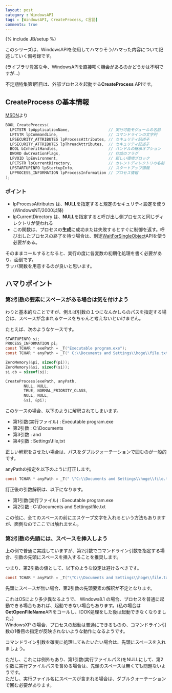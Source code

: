 ```yaml
---
layout: post
category : WindowsAPI
tags : [WindowsAPI, CreateProcess, C言語]
comments: true
---
```

{% include JB/setup %}

このシリーズは、WindowsAPIを使用してハマりそう/ハマった内容について記述していく備考録です。

(ライブラリ豊富な今、WindowsAPIを直接叩く機会があるのかどうかは不明ですが…)

不定期特集第1回目は、外部プロセスを起動する**CreateProcess** APIです。

## CreateProcess の基本情報

[MSDN](https://msdn.microsoft.com/ja-jp/library/cc429066.aspx)より

```c
BOOL CreateProcess(
  LPCTSTR lpApplicationName,                 // 実行可能モジュールの名前
  LPTSTR lpCommandLine,                      // コマンドラインの文字列
  LPSECURITY_ATTRIBUTES lpProcessAttributes, // セキュリティ記述子
  LPSECURITY_ATTRIBUTES lpThreadAttributes,  // セキュリティ記述子
  BOOL bInheritHandles,                      // ハンドルの継承オプション
  DWORD dwCreationFlags,                     // 作成のフラグ
  LPVOID lpEnvironment,                      // 新しい環境ブロック
  LPCTSTR lpCurrentDirectory,                // カレントディレクトリの名前
  LPSTARTUPINFO lpStartupInfo,               // スタートアップ情報
  LPPROCESS_INFORMATION lpProcessInformation // プロセス情報
);
```

### ポイント

- lpProcessAttributes は、**NULL**を指定すると規定のセキュリティ設定を使う(WindowsNT/2000以降)
- lpCurrentDirectory は、**NULL**を指定すると呼び出し側プロセスと同じディレクトリが使われる
- この関数は、プロセスの**生成**に成功または失敗するとすぐに制御を返す。呼び出したプロセスの終了を待つ場合は、別途[WaitForSingleObject](https://msdn.microsoft.com/ja-jp/library/cc429427.aspx)APIを使う必要がある。

そのままコールするとなると、実行の度に各変数の初期化処理を書く必要があり、面倒です。  
ラッパ関数を用意するのが良いと思います。


## ハマりポイント

### 第2引数の要素にスペースがある場合は気を付けよう

わりと基本的なことですが、例えば引数の１つになんかしらのパスを指定する場合は、スペースが含まれるケースをちゃんと考えないといけません。

たとえば、次のようなケースです。

```c
STARTUPINFO si;
PROCESS_INFORMATION pi;
const TCHAR * exePath = _T("Executable program.exe");
const TCHAR * anyPath = _T(" C:\\Documents and Settings\\hoge\\file.txt");

ZeroMemory(&pi, sizeof(pi));
ZeroMemory(&si, sizeof(si));
si.cb = sizeof(si);

CreateProcess(exePath, anyPath,
		NULL, NULL,
		TRUE, NORMAL_PRIORITY_CLASS,
		NULL, NULL, 
		&si, &pi);
```

このケースの場合、以下のように解釈されてしまいます。

- 第1引数(実行ファイル) : Executable program.exe
- 第2引数 : C:\Documents
- 第3引数 : and
- 第4引数 : Settings\file,txt

正しい解釈をさせたい場合は、パスをダブルクォーテーションで囲むのが一般的です。

anyPathの指定を以下のように訂正します。

```c
const TCHAR * anyPath = _T(" \"C:\\Documents and Settings\\hoge\\file.txt\"");
```

訂正後の引数解釈は、以下になります。

- 第1引数(実行ファイル) : Executable program.exe
- 第2引数 : C:\Documents and Settings\file.txt

この他に、全てのスペースの前にエスケープ文字を入れるという方法もありますが、面倒なのでここでは触れません。

### 第2引数の先頭には、スペースを挿入しよう

上の例で普通に実践していますが、第2引数でコマンドライン引数を指定する場合、引数の先頭にスペースを挿入することを推奨します。

つまり、第2引数の値として、以下のような設定は避けるべきです。

```c
const TCHAR * anyPath = _T("\"C:\\Documents and Settings\\hoge\\file.txt\"");
```

先頭にスペースが無い場合、第2引数の先頭要素の解釈が不定となります。

これはOSにより多少異なるようで、
Windows8.1 の場合、プロセスを普通に起動できる場合もあれば、起動できない場合もあります。(私の場合は**GetOpenFileName**APIをコールし、IDOK処理をした後は起動できなくなりました。)  
WindowsXP の場合、プロセスの起動は普通にできるものの、コマンドライン引数の1番目の指定が反映されないような動作になるようです。

コマンドライン引数を確実に処理してもたいたい場合は、先頭にスペースを入れましょう。

ただし、これには例外もあり、第1引数(実行ファイルパス)をNULLにして、第2引数に実行ファイルパスを含める場合は、先頭のスペースは無くても問題ないようです。  
ただし、実行ファイル名にスペースが含まれる場合は、ダブルクォーテーションで囲む必要があります。

